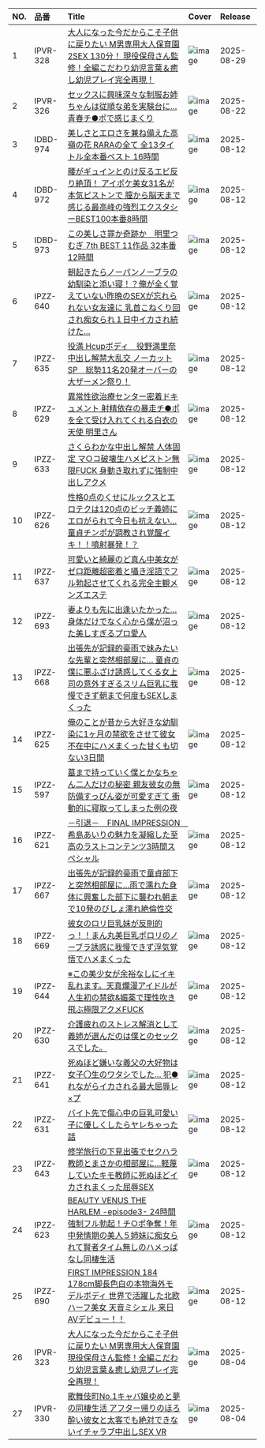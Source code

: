 |NO.|品番|Title|Cover|Release|
|:---|:---|:---|:---|:---|
1|IPVR-328|[大人になった今だからこそ子供に戻りたい M男専用大人保育園 2SEX 130分！ 現役保母さん監修！全編こだわり幼児言葉＆癒し幼児プレイ完全再現！](https://www.avmoive.top/index.php/archives/59352/)|![image](https://cdn.up-timely.com/image/4/content/80860/wm67LKKsVhEgA0qjyGU3iGpQXcNfmbe1Thk6SH9l.jpg)|2025-08-29
2|IPVR-326|[セックスに興味深々な制服お姉ちゃんは従順な弟を実験台に…青春チ●ポで感じまくり](https://www.avmoive.top/index.php/archives/59232/)|![image](https://cdn.up-timely.com/image/4/content/80723/kyuEo1A2Ca04OlY9oaXUfWThPLRs1yhhVVUkykV3.jpg)|2025-08-22
3|IDBD-974|[美しさとエロさを兼ね備えた高嶺の花 RARAの全て 全13タイトル全本番ベスト 16時間](https://www.avmoive.top/index.php/archives/53996/)|![image](https://cdn.up-timely.com/image/4/content/80632/Ylm0jB659YmL9NZ1Jl8OomYpMpv0iXAFrPtJ3Jq1.jpg)|2025-08-12
4|IDBD-972|[腰がギュインとのけ反るエビ反り絶頂！ アイポケ美女31名が本気ピストンで 膣から脳天まで感じる最高峰の強烈エクスタシーBEST100本番8時間](https://www.avmoive.top/index.php/archives/53995/)|![image](https://cdn.up-timely.com/image/4/content/80635/vOqdBMVSRIrKPf62FJlXrSldr1I449NosU0QWN5H.jpg)|2025-08-12
5|IDBD-973|[この美しさ罪か奇跡か＿明里つむぎ 7th BEST 11作品 32本番12時間](https://www.avmoive.top/index.php/archives/53994/)|![image](https://cdn.up-timely.com/image/4/content/80621/OADgcHUtXnHDHTx5XERaLJTK0QVlVVzUw0cW2PBz.jpg)|2025-08-12
6|IPZZ-640|[朝起きたらノーパンノーブラの幼馴染と添い寝！？俺が全く覚えていない昨晩のSEXが忘れられない女友達に 乳首こねくり回され痴女られ１日中イカされ続けた…](https://www.avmoive.top/index.php/archives/53993/)|![image](https://cdn.up-timely.com/image/4/content/80624/FwNYwhMPzNhL9FpluLEkjunIva5mZZoPdKQsNQHA.jpg)|2025-08-12
7|IPZZ-635|[役満 Hcupボディ　役野満里奈 中出し解禁大乱交 ノーカットSP　総勢11名20発オーバーの大ザーメン祭り！](https://www.avmoive.top/index.php/archives/53992/)|![image](https://cdn.up-timely.com/image/4/content/80636/gK9d0mAWWYQXNtKjt2qp3P0FLoQ9v48OhWcYMBWh.jpg)|2025-08-12
8|IPZZ-629|[異常性欲治療センター密着ドキュメント 射精依存の暴走チ●ポを全て受け入れてくれる白衣の天使 明里さん](https://www.avmoive.top/index.php/archives/53991/)|![image](https://cdn.up-timely.com/image/4/content/80626/HHtNCU3gzzhNpGdATraGsLeWy6LEbxCVWhYAxk1C.jpg)|2025-08-12
9|IPZZ-633|[さくらわかな中出し解禁 人体固定 マ○コ破壊生ハメピストン無限FUCK 身動き取れずに強制中出しアクメ](https://www.avmoive.top/index.php/archives/53990/)|![image](https://cdn.up-timely.com/image/4/content/80639/EvphWxuRFClV8WZUlOBvaBFbZjt6OMy6ic1SEIBD.jpg)|2025-08-12
10|IPZZ-626|[性格0点のくせにルックスとエロテクは120点のビッチ義姉にエロがられて今日も抗えない… 童貞チンポが調教され覚醒イキ！！噴射暴発！？](https://www.avmoive.top/index.php/archives/53989/)|![image](https://cdn.up-timely.com/image/4/content/80629/1MH2rbn0NRmOskUaBtUDD9em40WwaJXh3XPJAD71.jpg)|2025-08-12
11|IPZZ-637|[可愛いと綺麗のど真ん中美女がゼロ距離超密着と囁き淫語でフル勃起させてくれる完全主観メンズエステ](https://www.avmoive.top/index.php/archives/53988/)|![image](https://cdn.up-timely.com/image/4/content/80618/skkzIS5qGF56GiuBZfGzX5YlWgyCTmN4QvTXbdDV.jpg)|2025-08-12
12|IPZZ-693|[妻よりも先に出逢いたかった…身体だけでなく心から僕が沼った美しすぎるプロ愛人](https://www.avmoive.top/index.php/archives/53987/)|![image](https://cdn.up-timely.com/image/4/content/80638/uT3cXB1Ss5sFMMP2o6awaEi2pDR7dQ8zOKZjVlTQ.jpg)|2025-08-12
13|IPZZ-668|[出張先が記録的豪雨で妹みたいな先輩と突然相部屋に… 童貞の僕に悪ふざけ誘惑してくる女上司の意外すぎるスリム巨乳に我慢できず朝まで何度もSEXしまくった](https://www.avmoive.top/index.php/archives/53986/)|![image](https://cdn.up-timely.com/image/4/content/80637/OE73tnAPHGiC4RGD5iH1Ii8VQFSCZFXmBeAPBqaN.jpg)|2025-08-12
14|IPZZ-625|[俺のことが昔から大好きな幼馴染に1ヶ月の禁欲をさせて彼女不在中にハメまくった甘くも切ない3日間](https://www.avmoive.top/index.php/archives/53985/)|![image](https://cdn.up-timely.com/image/4/content/80617/usuD8fikN469pJZYgPbdyKmUFhI7VZBwN5xlO83N.jpg)|2025-08-12
15|IPZZ-597|[墓まで持っていく僕とかなちゃん二人だけの秘密 親友彼女の無防備すっぴん姿が可愛すぎて 衝動的に寝取ってしまった例の夜](https://www.avmoive.top/index.php/archives/53984/)|![image](https://cdn.up-timely.com/image/4/content/80630/iusdJuMXnfYlADveEJUgfFGR98x9FU8UrzqBG3hk.jpg)|2025-08-12
16|IPZZ-621|[－引退－　FINAL IMPRESSION　希島あいりの魅力を凝縮した至高のラストコンテンツ3時間スペシャル](https://www.avmoive.top/index.php/archives/53983/)|![image](https://cdn.up-timely.com/image/4/content/80631/zu3eBq8DNaqiI5zaOcyRLpBJTBT8B28xVttmlije.jpg)|2025-08-12
17|IPZZ-667|[出張先が記録的豪雨で童貞部下と突然相部屋に…雨で濡れた身体に興奮した部下に襲われ朝まで10発のびしょ濡れ絶倫性交](https://www.avmoive.top/index.php/archives/53982/)|![image](https://cdn.up-timely.com/image/4/content/80628/PWvAZa1zyVNbpLiv1LkQ0fkH5XW3NsYaKLnewaYo.jpg)|2025-08-12
18|IPZZ-669|[彼女のロリ巨乳妹が反則的っ！！まん丸美巨乳ポロリのノーブラ誘惑に我慢できず浮気覚悟でハメまくった](https://www.avmoive.top/index.php/archives/53981/)|![image](https://cdn.up-timely.com/image/4/content/80623/YXzQiduXgUQodfNn7bFy6Qghlx2tXot9vA7awIZ1.jpg)|2025-08-12
19|IPZZ-644|[※この美少女が余裕なしにイキ乱れます。天真爛漫アイドルが人生初の禁欲&媚薬で理性吹き飛ぶ極限アクメFUCK](https://www.avmoive.top/index.php/archives/53980/)|![image](https://cdn.up-timely.com/image/4/content/80620/IslVbRUBEyRKEqjNQCVAxCKpaBhiBYgeYB4r26Yh.jpg)|2025-08-12
20|IPZZ-630|[介護疲れのストレス解消として義姉が選んだのは僕とのセックスでした。](https://www.avmoive.top/index.php/archives/53979/)|![image](https://cdn.up-timely.com/image/4/content/80619/2gTRhJnXjHKrgjmxgcbpPGvWj04rsdUoy1uO3QZv.jpg)|2025-08-12
21|IPZZ-641|[死ぬほど嫌いな義父の大好物は女子〇生のワタシでした… 犯●れながらイカされる最大屈辱レ×プ](https://www.avmoive.top/index.php/archives/53978/)|![image](https://cdn.up-timely.com/image/4/content/80634/ySG1HRJKbO5FjTsQ8yxJv0VpQ0wzwDfbWhu5GYcF.jpg)|2025-08-12
22|IPZZ-631|[バイト先で傷心中の巨乳可愛い子に優しくしたらヤレちゃった話](https://www.avmoive.top/index.php/archives/53977/)|![image](https://cdn.up-timely.com/image/4/content/80627/1j21b8wkH1tum9hyEZtMi0zsNOd0ReeQPwoMTIRU.jpg)|2025-08-12
23|IPZZ-643|[修学旅行の下見出張でセクハラ教師とまさかの相部屋に…軽蔑していたキモ教師に死ぬほどイカされまくった屈辱SEX](https://www.avmoive.top/index.php/archives/53976/)|![image](https://cdn.up-timely.com/image/4/content/80622/Dp8g3bRF8vF0Y0mHdjNH2iXoteeW9caMenE3OQTH.jpg)|2025-08-12
24|IPZZ-623|[BEAUTY VENUS THE HARLEM -episode3- 24時間強制フル勃起！チ○ポ争奪！年中発情期の美人５姉妹に痴女られて賢者タイム無しのハメっぱなし同棲生活](https://www.avmoive.top/index.php/archives/53975/)|![image](https://cdn.up-timely.com/image/4/content/80625/SQvIjVyQc9qZbQJk9OXl7oLe7lNm1rJ3kHthJ1d8.jpg)|2025-08-12
25|IPZZ-690|[FIRST IMPRESSION 184 178cm脚長色白の本物海外モデルボディ 世界で活躍した北欧ハーフ美女 天音ミシェル 来日AVデビュー！！](https://www.avmoive.top/index.php/archives/53974/)|![image](https://cdn.up-timely.com/image/4/content/80633/lMRw3ICkTT7hftz0xWlVDfoGOmF8yeEsa4Y80Ald.jpg)|2025-08-12
26|IPVR-323|[大人になった今だからこそ子供に戻りたい M男専用大人保育園 現役保母さん監修！全編こだわり幼児言葉＆癒し幼児プレイ完全再現！](https://www.avmoive.top/index.php/archives/53072/)|![image](https://cdn.up-timely.com/image/4/content/80501/DXyCkJf8EFMe5QBkuydDTlfb6LYyZpGN8DNaKxRv.jpg)|2025-08-04
27|IPVR-330|[歌舞伎町No.1キャバ嬢ゆめと夢の同棲生活 アフター帰りのほろ酔い彼女と太客でも絶対できないイチャラブ中出しSEX VR](https://www.avmoive.top/index.php/archives/53071/)|![image](https://cdn.up-timely.com/image/4/content/80500/BHN3XkscikrjlRvn08cV2uwdTBKnsOod17RZCGmY.jpg)|2025-08-04